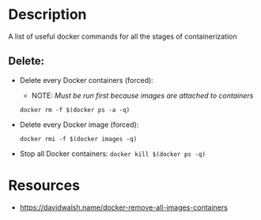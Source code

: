 # Description
A list of useful docker commands for all the stages of containerization

## Delete:
  * Delete every Docker containers (forced):
    
    * NOTE: _Must be run first because images are attached to containers_

    ```docker rm -f $(docker ps -a -q)```

  * Delete every Docker image (forced):
    
    ```docker rmi -f $(docker images -q)```
    
  * Stop all Docker containers:
    ```docker kill $(docker ps -q)```

# Resources
  * https://davidwalsh.name/docker-remove-all-images-containers
